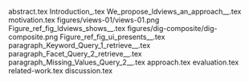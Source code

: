 abstract.tex
Introduction_.tex
We_propose_ldviews_an_approach__.tex
motivation.tex
figures/views-01/views-01.png
Figure_ref_fig_ldviews_shows__.tex
figures/dig-composite/dig-composite.png
Figure_ref_fig_ui_presents__.tex
paragraph_Keyword_Query_1_retrieve__.tex
paragraph_Facet_Query_2_retrieve__.tex
paragraph_Missing_Values_Query_2__.tex
approach.tex
evaluation.tex
related-work.tex
discussion.tex